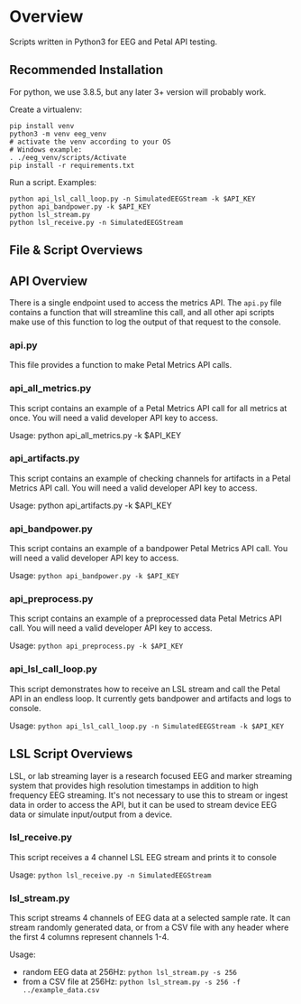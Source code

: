 # Overview

Scripts written in Python3 for EEG and Petal API testing.

## Recommended Installation

For python, we use 3.8.5, but any later 3+ version will probably work.

Create a virtualenv:

```
pip install venv
python3 -m venv eeg_venv
# activate the venv according to your OS
# Windows example:
. ./eeg_venv/scripts/Activate
pip install -r requirements.txt
```

Run a script. Examples:

```
python api_lsl_call_loop.py -n SimulatedEEGStream -k $API_KEY
python api_bandpower.py -k $API_KEY
python lsl_stream.py
python lsl_receive.py -n SimulatedEEGStream
```

## File & Script Overviews

## API Overview

There is a single endpoint used to access the metrics API. The `api.py` file contains a function that will streamline this call, and all other api scripts make use of this function to log the output of that request to the console.

### api.py

This file provides a function to make Petal Metrics API calls.

### api_all_metrics.py

This script contains an example of a Petal Metrics API call for all metrics at once. You will need a valid developer API key to access.

Usage: python api_all_metrics.py -k $API_KEY

### api_artifacts.py

This script contains an example of checking channels for artifacts in a Petal Metrics API call. You will need a valid developer API key to access.

Usage: python api_artifacts.py -k $API_KEY

### api_bandpower.py

This script contains an example of a bandpower Petal Metrics API call. You will need a valid developer API key to access.

Usage: `python api_bandpower.py -k $API_KEY`

### api_preprocess.py

This script contains an example of a preprocessed data Petal Metrics API call. You will need a valid developer API key to access.

Usage: `python api_preprocess.py -k $API_KEY`

### api_lsl_call_loop.py

This script demonstrates how to receive an LSL stream and call the Petal API in an endless loop. It currently gets bandpower and artifacts and logs to console.

Usage: `python api_lsl_call_loop.py -n SimulatedEEGStream -k $API_KEY`

## LSL Script Overviews

LSL, or lab streaming layer is a research focused EEG and marker streaming system that provides high resolution timestamps in addition to high frequency EEG streaming. It's not necessary to use this to stream or ingest data in order to access the API, but it can be used to stream device EEG data or simulate input/output from a device.

### lsl_receive.py

This script receives a 4 channel LSL EEG stream and prints it to console

Usage: `python lsl_receive.py -n SimulatedEEGStream`

### lsl_stream.py

This script streams 4 channels of EEG data at a selected sample rate. It can
stream randomly generated data, or from a CSV file with any header where the
first 4 columns represent channels 1-4.

Usage:
  * random EEG data at 256Hz: `python lsl_stream.py -s 256`
  * from a CSV file at 256Hz: `python lsl_stream.py -s 256 -f ../example_data.csv`
